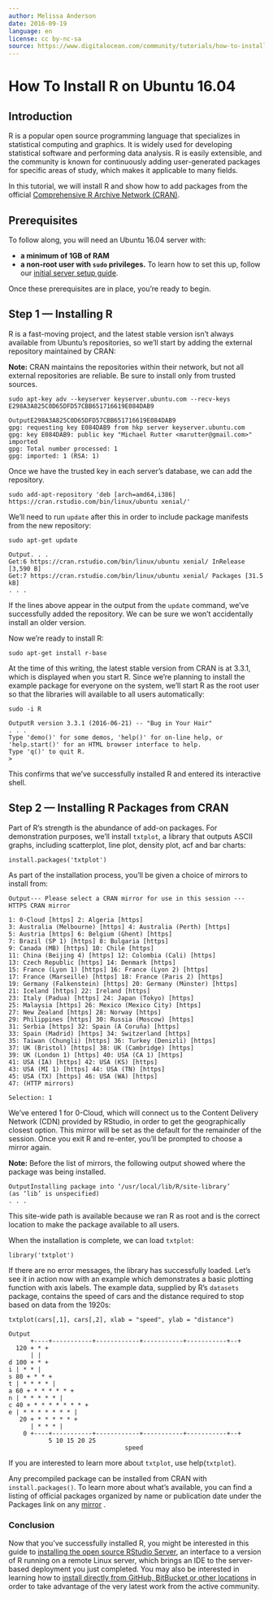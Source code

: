 ```yaml
---
author: Melissa Anderson
date: 2016-09-19
language: en
license: cc by-nc-sa
source: https://www.digitalocean.com/community/tutorials/how-to-install-r-on-ubuntu-16-04-2
---
```


# How To Install R on Ubuntu 16.04

## Introduction

R is a popular open source programming language that specializes in statistical computing and graphics. It is widely used for developing statistical software and performing data analysis. R is easily extensible, and the community is known for continuously adding user-generated packages for specific areas of study, which makes it applicable to many fields.

In this tutorial, we will install R and show how to add packages from the official [Comprehensive R Archive Network (CRAN)](http://cran.r-project.org/).

## Prerequisites

To follow along, you will need an Ubuntu 16.04 server with:

- **a minimum of 1GB of RAM**
- **a non-root user with `sudo` privileges.** To learn how to set this up, follow our [initial server setup guide](initial-server-setup-with-ubuntu-16-04).

Once these prerequisites are in place, you’re ready to begin.

## Step 1 — Installing R

R is a fast-moving project, and the latest stable version isn’t always available from Ubuntu’s repositories, so we’ll start by adding the external repository maintained by CRAN:

**Note:** CRAN maintains the repositories within their network, but not all external repositories are reliable. Be sure to install only from trusted sources.

    sudo apt-key adv --keyserver keyserver.ubuntu.com --recv-keys E298A3A825C0D65DFD57CBB651716619E084DAB9

    OutputE298A3A825C0D65DFD57CBB651716619E084DAB9
    gpg: requesting key E084DAB9 from hkp server keyserver.ubuntu.com
    gpg: key E084DAB9: public key "Michael Rutter <marutter@gmail.com>" imported
    gpg: Total number processed: 1
    gpg: imported: 1 (RSA: 1)
    

Once we have the trusted key in each server’s database, we can add the repository.

    sudo add-apt-repository 'deb [arch=amd64,i386] https://cran.rstudio.com/bin/linux/ubuntu xenial/'

We’ll need to run `update` after this in order to include package manifests from the new repository:

    sudo apt-get update

    Output. . .
    Get:6 https://cran.rstudio.com/bin/linux/ubuntu xenial/ InRelease [3,590 B]
    Get:7 https://cran.rstudio.com/bin/linux/ubuntu xenial/ Packages [31.5 kB]
    . . .

If the lines above appear in the output from the `update` command, we’ve successfully added the repository. We can be sure we won’t accidentally install an older version.

Now we’re ready to install R:

    sudo apt-get install r-base

At the time of this writing, the latest stable version from CRAN is at 3.3.1, which is displayed when you start R. Since we’re planning to install the example package for everyone on the system, we’ll start R as the root user so that the libraries will available to all users automatically:

    sudo -i R

    OutputR version 3.3.1 (2016-06-21) -- "Bug in Your Hair"
    . . .
    Type 'demo()' for some demos, 'help()' for on-line help, or
    'help.start()' for an HTML browser interface to help.
    Type 'q()' to quit R.
    >

This confirms that we’ve successfully installed R and entered its interactive shell.

## Step 2 — Installing R Packages from CRAN

Part of R’s strength is the abundance of add-on packages. For demonstration purposes, we’ll install `txtplot`, a library that outputs ASCII graphs, including scatterplot, line plot, density plot, acf and bar charts:

    install.packages('txtplot')

As part of the installation process, you’ll be given a choice of mirrors to install from:

    Output--- Please select a CRAN mirror for use in this session ---
    HTTPS CRAN mirror
    
    1: 0-Cloud [https] 2: Algeria [https]
    3: Australia (Melbourne) [https] 4: Australia (Perth) [https]
    5: Austria [https] 6: Belgium (Ghent) [https]
    7: Brazil (SP 1) [https] 8: Bulgaria [https]
    9: Canada (MB) [https] 10: Chile [https]
    11: China (Beijing 4) [https] 12: Colombia (Cali) [https]
    13: Czech Republic [https] 14: Denmark [https]
    15: France (Lyon 1) [https] 16: France (Lyon 2) [https]
    17: France (Marseille) [https] 18: France (Paris 2) [https]
    19: Germany (Falkenstein) [https] 20: Germany (Münster) [https]
    21: Iceland [https] 22: Ireland [https]
    23: Italy (Padua) [https] 24: Japan (Tokyo) [https]
    25: Malaysia [https] 26: Mexico (Mexico City) [https]
    27: New Zealand [https] 28: Norway [https]
    29: Philippines [https] 30: Russia (Moscow) [https]
    31: Serbia [https] 32: Spain (A Coruña) [https]
    33: Spain (Madrid) [https] 34: Switzerland [https]
    35: Taiwan (Chungli) [https] 36: Turkey (Denizli) [https]
    37: UK (Bristol) [https] 38: UK (Cambridge) [https]
    39: UK (London 1) [https] 40: USA (CA 1) [https]
    41: USA (IA) [https] 42: USA (KS) [https]
    43: USA (MI 1) [https] 44: USA (TN) [https]
    45: USA (TX) [https] 46: USA (WA) [https]
    47: (HTTP mirrors)
    
    Selection: 1

We’ve entered 1 for 0-Cloud, which will connect us to the Content Delivery Network (CDN) provided by RStudio, in order to get the geographically closest option. This mirror will be set as the default for the remainder of the session. Once you exit R and re-enter, you’ll be prompted to choose a mirror again.

**Note:** Before the list of mirrors, the following output showed where the package was being installed.

    OutputInstalling package into ‘/usr/local/lib/R/site-library’
    (as ‘lib’ is unspecified)
    . . .

This site-wide path is available because we ran R as root and is the correct location to make the package available to all users.

When the installation is complete, we can load `txtplot`:

    library('txtplot')

If there are no error messages, the library has successfully loaded. Let’s see it in action now with an example which demonstrates a basic plotting function with axis labels. The example data, supplied by R’s `datasets` package, contains the speed of cars and the distance required to stop based on data from the 1920s:

    txtplot(cars[,1], cars[,2], xlab = "speed", ylab = "distance")

    Output
          +----+-----------+------------+-----------+-----------+--+
      120 + * +
          | |
    d 100 + * +
    i | * * |
    s 80 + * * +
    t | * * * * |
    a 60 + * * * * * +
    n | * * * * * |
    c 40 + * * * * * * * +
    e | * * * * * * * |
       20 + * * * * * +
          | * * * |
        0 +----+-----------+------------+-----------+-----------+--+
               5 10 15 20 25
                                    speed

If you are interested to learn more about `txtplot`, use help(`txtplot`).

Any precompiled package can be installed from CRAN with `install.packages()`. To learn more about what’s available, you can find a listing of official packages organized by name or publication date under the Packages link on any [mirror](https://cran.r-project.org/) .

### Conclusion

Now that you’ve successfully installed R, you might be interested in this guide to [installing the open source RStudio Server](how-to-set-up-rstudio-on-an-ubuntu-cloud-server), an interface to a version of R running on a remote Linux server, which brings an IDE to the server-based deployment you just completed. You may also be interested in learning how to [install directly from GitHub, BitBucket or other locations](how-to-install-r-packages-using-devtools) in order to take advantage of the very latest work from the active community.
